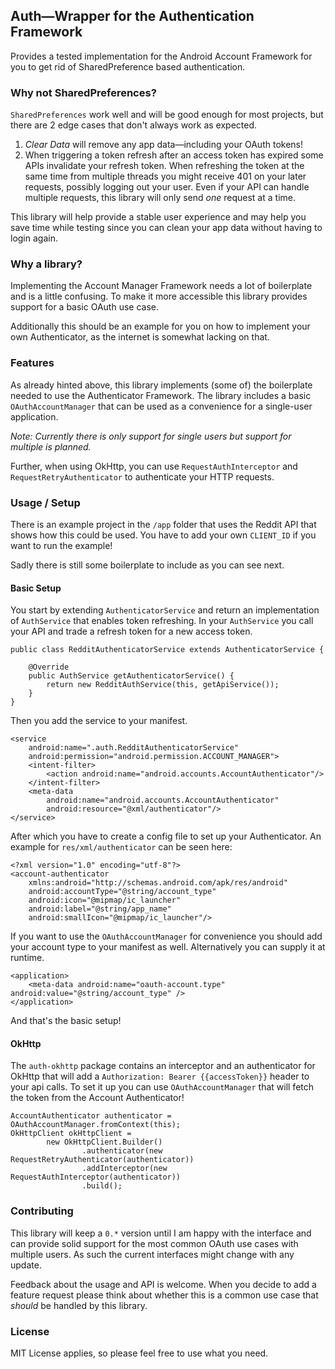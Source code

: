 ## Auth&mdash;Wrapper for the Authentication Framework

Provides a tested implementation for the Android Account Framework for you to get rid of SharedPreference based authentication.

### Why not SharedPreferences?

`SharedPreferences` work well and will be good enough for most projects, but there are 2 edge cases that don't always work as expected.

1. _Clear Data_ will remove any app data&mdash;including your OAuth tokens!
2. When triggering a token refresh after an access token has expired some APIs invalidate your refresh token. When refreshing the token at the same time from multiple threads you might receive 401 on your later requests, possibly logging out your user. Even if your API can handle multiple requests, this library will only send _one_ request at a time.

This library will help provide a stable user experience and may help you save time while testing since you can clean your app data without having to login again.

### Why a library?

Implementing the Account Manager Framework needs a lot of boilerplate and is a little confusing. To make it more accessible this library provides support for a basic OAuth use case.

Additionally this should be an example for you on how to implement your own Authenticator, as the internet is somewhat lacking on that.

### Features

As already hinted above, this library implements (some of) the boilerplate needed to use the Authenticator Framework.
The library includes a basic `OAuthAccountManager` that can be used as a convenience for a single-user application.

_Note: Currently there is only support for single users but support for multiple is planned._

Further, when using OkHttp, you can use `RequestAuthInterceptor` and `RequestRetryAuthenticator` to authenticate your HTTP requests.

### Usage / Setup

There is an example project in the `/app` folder that uses the Reddit API that shows how this could be used. You have to add your own `CLIENT_ID` if you want to run the example!

Sadly there is still some boilerplate to include as you can see next.

#### Basic Setup

You start by extending `AuthenticatorService` and return an implementation of `AuthService` that enables token refreshing. In your `AuthService` you call your API and trade a refresh token for a new access token.

    public class RedditAuthenticatorService extends AuthenticatorService {
    
        @Override
        public AuthService getAuthenticatorService() {
            return new RedditAuthService(this, getApiService());
        }
    }
    
Then you add the service to your manifest.

    <service
        android:name=".auth.RedditAuthenticatorService"
        android:permission="android.permission.ACCOUNT_MANAGER">
        <intent-filter>
            <action android:name="android.accounts.AccountAuthenticator"/>
        </intent-filter>
        <meta-data
            android:name="android.accounts.AccountAuthenticator"
            android:resource="@xml/authenticator"/>
    </service>
    
After which you have to create a config file to set up your Authenticator. An example for `res/xml/authenticator` can be seen here:

    <?xml version="1.0" encoding="utf-8"?>
    <account-authenticator
        xmlns:android="http://schemas.android.com/apk/res/android"
        android:accountType="@string/account_type"
        android:icon="@mipmap/ic_launcher"
        android:label="@string/app_name"
        android:smallIcon="@mipmap/ic_launcher"/>
        
If you want to use the `OAuthAccountManager` for convenience you should add your account type to your manifest as well. Alternatively you can supply it at runtime.

    <application>
        <meta-data android:name="oauth-account.type" android:value="@string/account_type" />
    </application>
        
And that's the basic setup!

#### OkHttp

The `auth-okhttp` package contains an interceptor and an authenticator for OkHttp that will add a `Authorization: Bearer {{accessToken}}` header to your api calls. To set it up you can use `OAuthAccountManager` that will fetch the token from the Account Authenticator!

    AccountAuthenticator authenticator = OAuthAccountManager.fromContext(this);
    OkHttpClient okHttpClient =
            new OkHttpClient.Builder()
                    .authenticator(new RequestRetryAuthenticator(authenticator))
                    .addInterceptor(new RequestAuthInterceptor(authenticator))
                    .build();
                    
### Contributing

This library will keep a `0.*` version until I am happy with the interface and can provide solid support for the most common OAuth use cases with multiple users. As such the current interfaces might change with any update.

Feedback about the usage and API is welcome. When you decide to add a feature request please think about whether this is a common use case that _should_ be handled by this library.

### License

MIT License applies, so please feel free to use what you need.